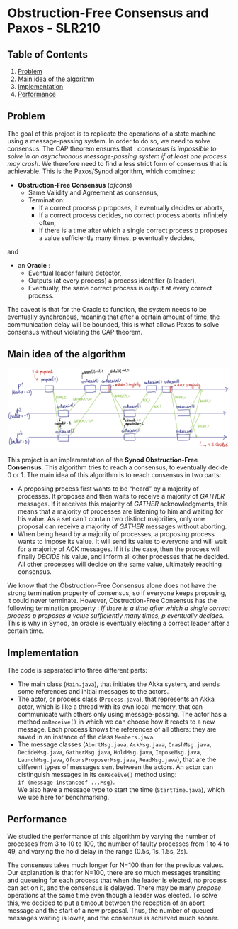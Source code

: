 # Obstruction-Free Consensus and Paxos - SLR210

## Table of Contents
1. [Problem](#problem)
2. [Main idea of the algorithm](#idea)
3. [Implementation](#implementation)
4. [Performance](#performance)

## Problem
The goal of this project is to replicate the operations of a state machine using a message-passing system.
In order to do so, we need to solve consensus. The CAP theorem ensures that : *consensus is impossible to solve in an asynchronous message-passing system if at least one process may crash*. We therefore need to find a less strict form of consensus that is achievable.
This is the Paxos/Synod algorithm, which combines:
* **Obstruction-Free Consensus** (*ofcons*)  
  * Same Validity and Agreement as consensus,
  * Termination:
    * If a correct process p proposes, it eventually decides or aborts,
    * If a correct process decides, no correct process aborts infinitely often,
    * If there is a time after which a single correct process p proposes a value sufficiently many times, p eventually decides,

and
* an **Oracle** :
  * Eventual leader failure detector,
  * Outputs (at every process) a process identifier (a leader),
  * Eventually, the same correct process is output at every correct process.

The caveat is that for the Oracle to function, the system needs to be eventually synchronous, meaning that after a certain amount of time, the communication delay will be bounded, this is what allows Paxos to solve consensus without violating the CAP theorem.

## Main idea of the algorithm<a name="idea"/>

![](resources/SynodDiagram.png)

This project is an implementation of the **Synod Obstruction-Free Consensus**. This algorithm tries to reach a consensus, to eventually decide 0 or 1.
The main idea of this algorithm is to reach consensus in two parts:
* A proposing process first wants to be “heard” by a majority of processes. It proposes and then waits to receive a majority of *GATHER* messages. If it receives this majority of *GATHER* acknowledgments, this means that a majority of processes are listening to him and waiting for his value. As a set can’t contain two distinct majorities, only one proposal can receive a majority of *GATHER* messages without aborting.
* When being heard by a majority of processes, a proposing process wants to impose its value. It will send its value to everyone and will wait for a majority of ACK messages. If it is the case, then the process will finally *DECIDE* his value, and inform all other processes that he decided. All other processes will decide on the same value, ultimately reaching consensus.

We know that the Obstruction-Free Consensus alone does not have the strong termination property of consensus, so if everyone keeps proposing, it could never terminate. However, Obstruction-Free Consensus has the following termination property : *If there is a time after which a single correct process p proposes a value sufficiently many times, p eventually decides*.
This is why in Synod, an oracle is eventually electing a correct leader after a certain time.


## Implementation

The code is separated into three different parts:

* The main class (`Main.java`), that initiates the Akka system, and sends some references and initial messages to the actors.
* The actor, or process class (`Process.java`), that represents an Akka actor, which is like a thread with its own local memory, that can communicate with others only using message-passing. The actor has a method `onReceive()` in which we can choose how it reacts to a new message. Each process knows the references of all others: they are saved in an instance of the class `Members.java`.
* The message classes (`AbortMsg.java`, `AckMsg.java`, `CrashMsg.java`, `DecideMsg.java`, `GatherMsg.java`, `HoldMsg.java`, `ImposeMsg.java`, `LaunchMsg.java`, `OfconsProposerMsg.java`, `ReadMsg.java`), that are the different types of messages sent between the actors. An actor can distinguish messages in its `onReceive()` method using:<br>
 `if (message instanceof ...Msg)`.<br>
We also have a message type to start the time (`StartTime.java`), which we use here for benchmarking.

## Performance
We studied the performance of this algorithm by varying the number of processes from 3 to 10 to 100, the number of faulty processes from 1 to 4 to 49, and varying the hold delay in the range (0.5s, 1s, 1.5s, 2s).

The consensus takes much longer for N=100 than for the previous values.
Our explanation is that for N=100, there are so much messages transiting and queueing for each process that when the leader is elected, no process can act on it, and the consensus is delayed. There may be many *propose* operations at the same time even though a leader was elected.
To solve this, we decided to put a timeout between the reception of an abort message and the start of a new proposal. Thus, the number of queued messages waiting is lower, and the consensus is achieved much sooner.
